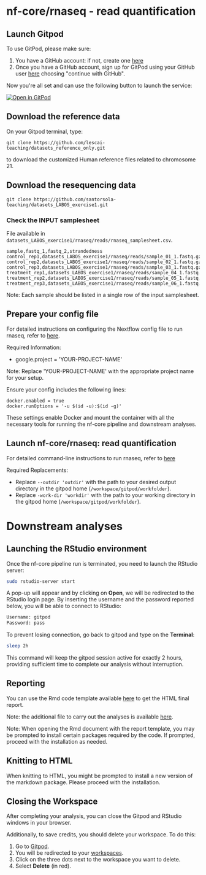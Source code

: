 # nf-core/rnaseq - read quantification



## Launch Gitpod


To use GitPod, please make sure:

1. You have a GitHub account: if not, create one [here](https://github.com/signup)
2. Once you have a GitHub account, sign up for GitPod using your GitHub user [here](https://gitpod.io/login/) choosing "continue with GitHub".

Now you're all set and can use the following button to launch the service:


[![Open in GitPod](https://img.shields.io/badge/Gitpod-%20Open%20in%20Gitpod-908a85?logo=gitpod)](https://gitpod.io/#https://github.com/santorsola-teaching/nf-core-gitpod-run)



## Download the reference data

On your Gitpod terminal, type:

```{bash}
git clone https://github.com/lescai-teaching/datasets_reference_only.git
```

to download the customized Human reference files related to chromosome 21.



## Download the resequencing data

```{bash}
git clone https://github.com/santorsola-teaching/datasets_LABOS_exercise1.git
```



### Check the INPUT samplesheet 

File available in ```datasets_LABOS_exercise1/rnaseq/reads/rnaseq_samplesheet.csv```.

```
sample,fastq_1,fastq_2,strandedness
control_rep1,datasets_LABOS_exercise1/rnaseq/reads/sample_01_1.fastq.gz,datasets_LABOS_exercise1/rnaseq/reads/sample_01_2.fastq.gz,unstranded
control_rep2,datasets_LABOS_exercise1/rnaseq/reads/sample_02_1.fastq.gz,datasets_LABOS_exercise1/rnaseq/reads/sample_02_2.fastq.gz,unstranded
control_rep3,datasets_LABOS_exercise1/rnaseq/reads/sample_03_1.fastq.gz,datasets_LABOS_exercise1/rnaseq/reads/sample_03_2.fastq.gz,unstranded
treatment_rep1,datasets_LABOS_exercise1/rnaseq/reads/sample_04_1.fastq.gz,datasets_LABOS_exercise1/rnaseq/reads/sample_04_2.fastq.gz,unstranded
treatment_rep2,datasets_LABOS_exercise1/rnaseq/reads/sample_05_1.fastq.gz,datasets_LABOS_exercise1/rnaseq/reads/sample_05_2.fastq.gz,unstranded
treatment_rep3,datasets_LABOS_exercise1/rnaseq/reads/sample_06_1.fastq.gz,datasets_LABOS_exercise1/rnaseq/reads/sample_06_2.fastq.gz,unstranded

```

Note:
Each sample should be listed in a single row of the input samplesheet.



## Prepare your config file


For detailed instructions on configuring the Nextflow config file to run rnaseq, refer to [here](https://github.com/santorsola-teaching/class-lab-adv-omics/blob/main/L18_rnaseq_gitpod/rnaseq_run_gitpod/rnaseq_nextflow.config).



Required Information:
- google.project = 'YOUR-PROJECT-NAME'


Note:
Replace 'YOUR-PROJECT-NAME' with the appropriate project name for your setup.

Ensure your config includes the following lines:

```
docker.enabled = true
docker.runOptions = '-u $(id -u):$(id -g)'
```

These settings enable Docker and mount the container with all the necessary tools for running the nf-core pipeline and downstream analyses.


## Launch nf-core/rnaseq: read quantification

For detailed command-line instructions to run rnaseq, refer to [here](https://github.com/santorsola-teaching/class-lab-adv-omics/blob/main/L18_rnaseq_gitpod/rnaseq_run_gitpod/rnaseq_run.sh)


Required Replacements:
- Replace ```--outdir 'outdir'``` with the path to your desired output directory in the gitpod home (```/workspace/gitpod/workfolder```).
- Replace ```-work-dir 'workdir'``` with the path to your working directory in the gitpod home (```/workspace/gitpod/workfolder```).


# Downstream analyses

## Launching the RStudio environment

Once the nf-core pipeline run is terminated, you need to launch the RStudio server:

```bash
sudo rstudio-server start
```

A pop-up will appear and by clicking on **Open**, we will be redirected to the RStudio login page. By inserting the username and the password reported below, you will be able to connect to RStudio:

```bash
Username: gitpod
Password: pass
```

To prevent losing connection, go back to gitpod and type on the **Terminal**:

```bash
sleep 2h
```

This command will keep the gitpod session active for exactly 2 hours, providing sufficient time to complete our analysis without interruption.



## Reporting 

You can use the Rmd code template available [here](https://github.com/santorsola-teaching/class-lab-adv-omics/blob/main/L17_rnaseq_DEA_reporting/reporting_template/report_DEA_gcp.Rmd) to get the HTML final report. 


Note: the additional file to carry out the analyses is available [here](https://github.com/lescai-teaching/datasets_reference_only/blob/main/trascriptome/gencode.v29.transcripts_no-vers_chr21_tx2gene.txt).


Note: When opening the Rmd document with the report template, you may be prompted to install certain packages required by the code. If prompted, proceed with the installation as needed.


## Knitting to HTML
When knitting to HTML, you might be prompted to install a new version of the markdown package. Please proceed with the installation.



## Closing the Workspace

After completing your analysis, you can close the Gitpod and RStudio windows in your browser.

Additionally, to save credits, you should delete your workspace. To do this:

1. Go to [Gitpod](https://gitpod.io/).
2. You will be redirected to your [workspaces](https://gitpod.io/workspaces).
3. Click on the three dots next to the workspace you want to delete.
4. Select **Delete** (in red).










